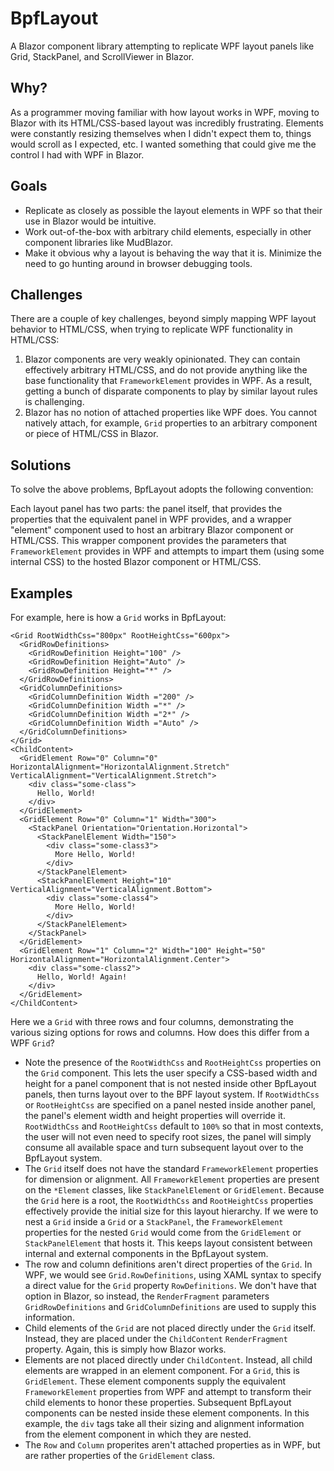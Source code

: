 # BpfLayout
A Blazor component library attempting to replicate WPF layout panels like Grid, StackPanel, and ScrollViewer in Blazor.

## Why?

As a programmer moving familiar with how layout works in WPF, moving to Blazor with its HTML/CSS-based layout was incredibly frustrating. Elements were constantly resizing themselves when I didn't expect them to, things would scroll as I expected, etc. I wanted something that could give me the control I had with WPF in Blazor.

## Goals
* Replicate as closely as possible the layout elements in WPF so that their use in Blazor would be intuitive.
* Work out-of-the-box with arbitrary child elements, especially in other component libraries like MudBlazor.
* Make it obvious why a layout is behaving the way that it is. Minimize the need to go hunting around in browser debugging tools.

## Challenges

There are a couple of key challenges, beyond simply mapping WPF layout behavior to HTML/CSS, when trying to replicate WPF functionality in HTML/CSS:
1. Blazor components are very weakly opinionated. They can contain effectively arbitrary HTML/CSS, and do not provide anything like the base functionality that `FrameworkElement` provides in WPF. As a result, getting a bunch of disparate components to play by similar layout rules is challenging.
2. Blazor has no notion of attached properties like WPF does. You cannot natively attach, for example, `Grid` properties to an arbitrary component or piece of HTML/CSS in Blazor.

## Solutions

To solve the above problems, BpfLayout adopts the following convention:

Each layout panel has two parts: the panel itself, that provides the properties that the equivalent panel in WPF provides, and a wrapper "element" component used to host an arbitrary Blazor component or HTML/CSS. This wrapper component provides the parameters that `FrameworkElement` provides in WPF and attempts to impart them (using some internal CSS) to the hosted Blazor component or HTML/CSS.

## Examples

For example, here is how a `Grid` works in BpfLayout:

```
<Grid RootWidthCss="800px" RootHeightCss="600px">
  <GridRowDefinitions>
    <GridRowDefinition Height="100" />
    <GridRowDefinition Height="Auto" />
    <GridRowDefinition Height="*" />
  </GridRowDefinitions>
  <GridColumnDefinitions>
    <GridColumnDefinition Width ="200" />
    <GridColumnDefinition Width ="*" />
    <GridColumnDefinition Width ="2*" />
    <GridColumnDefinition Width ="Auto" />
  </GridColumnDefinitions>
</Grid>
<ChildContent>
  <GridElement Row="0" Column="0" HorizontalAlignment="HorizontalAlignment.Stretch" VerticalAlignment="VerticalAlignment.Stretch">
    <div class="some-class">
      Hello, World!
    </div>
  </GridElement>
  <GridElement Row="0" Column="1" Width="300">
    <StackPanel Orientation="Orientation.Horizontal">
      <StackPanelElement Width="150">
        <div class="some-class3">
          More Hello, World!
        </div>
      </StackPanelElement>
      <StackPanelElement Height="10" VerticalAlignment="VerticalAlignment.Bottom">
        <div class="some-class4">
          More Hello, World!
        </div>
      </StackPanelElement>
    </StackPanel>
  </GridElement>
  <GridElement Row="1" Column="2" Width="100" Height="50" HorizontalAlignment="HorizontalAlignment.Center">
    <div class="some-class2">
      Hello, World! Again!
    </div>
  </GridElement>
</ChildContent>
```
Here we a `Grid` with three rows and four columns, demonstrating the various sizing options for rows and columns. How does this differ from a WPF `Grid`?
* Note the presence of the `RootWidthCss` and `RootHeightCss` properties on the `Grid` component. This lets the user specify a CSS-based width and height for a panel component that is not nested inside other BpfLayout panels, then turns layout over to the BPF layout system. If `RootWidthCss` or `RootHeightCss` are specified on a panel nested inside another panel, the panel's element width and height properties will override it. `RootWidthCss` and `RootHeightCss` default to `100%` so that in most contexts, the user will not even need to specify root sizes, the panel will simply consume all available space and turn subsequent layout over to the BpfLayout system.
* The `Grid` itself does not have the standard `FrameworkElement` properties for dimension or alignment. All `FrameworkElement` properties are present on the `*Element` classes, like `StackPanelElement` or `GridElement`. Because the `Grid` here is a root, the `RootWidthCss` and `RootHeightCss` properties effectively provide the initial size for this layout hierarchy. If we were to nest a `Grid` inside a `Grid` or a `StackPanel`, the `FrameworkElement` properties for the nested `Grid` would come from the `GridElement` or `StackPanelElement` that hosts it. This keeps layout consistent between internal and external components in the BpfLayout system.
* The row and column definitions aren't direct properties of the `Grid`. In WPF, we would see `Grid.RowDefinitions`, using XAML syntax to specify a direct value for the `Grid` property `RowDefinitions`. We don't have that option in Blazor, so instead, the `RenderFragment` parameters `GridRowDefinitions` and `GridColumnDefinitions` are used to supply this information.
* Child elements of the `Grid` are not placed directly under the `Grid` itself. Instead, they are placed under the `ChildContent` `RenderFragment` property. Again, this is simply how Blazor works.
* Elements are not placed directly under `ChildContent`. Instead, all child elements are wrapped in an element component. For a `Grid`, this is `GridElement`. These element components supply the equivalent `FrameworkElement` properties from WPF and attempt to transform their child elements to honor these properties. Subsequent BpfLayout components can be nested inside these element components. In this example, the `div` tags take all their sizing and alignment information from the element component in which they are nested.
* The `Row` and `Column` properites aren't attached properties as in WPF, but are rather properties of the `GridElement` class. 
